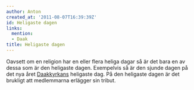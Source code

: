 ```yaml
---
author: Anton
created_at: '2011-08-07T16:39:39Z'
id: Heligaste dagen
links:
  mention:
  - Daak
title: Heligaste dagen
---
```


Oavsett om en religion har en eller flera heliga dagar så är det bara en av dessa som är den
heligaste dagen. Exempelvis så är den sjunde dagen på det nya året [Daakkyrkans] heligaste dag. På
den heligaste dagen är det brukligt att medlemmarna erlägger sin tribut.

  [Daakkyrkans]: Daak
